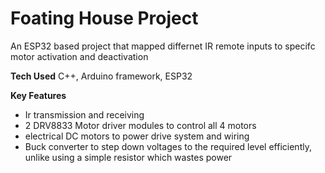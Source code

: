 # Foating House Project

An ESP32 based project that mapped differnet IR remote inputs to specifc motor activation and deactivation

**Tech Used** C++, Arduino framework, ESP32

**Key Features**
- Ir transmission and receiving
- 2 DRV8833 Motor driver modules to control all 4 motors
- electrical DC motors to power drive system and wiring
- Buck converter to step down voltages to the required level efficiently, unlike using a simple resistor which wastes power

